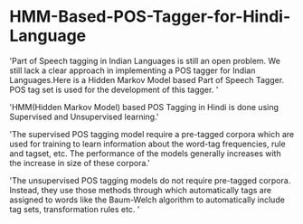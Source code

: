 # HMM-Based-POS-Tagger-for-Hindi-Language

'Part of Speech tagging in Indian Languages is still an open problem. We still lack a clear approach in implementing a POS tagger for Indian Languages.Here is a Hidden Markov Model based Part of Speech Tagger. POS tag set is used for the development of this tagger.
'

'HMM(Hidden Markov Model) based POS Tagging in Hindi is done using Supervised and Unsupervised learning.'

'The supervised POS tagging model require a pre-tagged corpora which are used for training to learn information about the word-tag frequencies, rule and tagset, etc. The performance of the models generally increases with the increase in size of these corpora.'

'The unsupervised POS tagging models do not require pre-tagged corpora. Instead, they use those methods through which automatically tags are assigned to words like the Baum-Welch algorithm to automatically include tag sets, transformation rules etc. '
